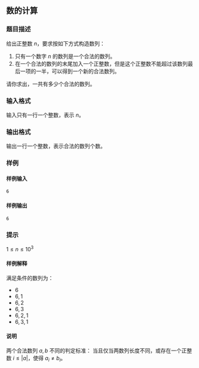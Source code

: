 ## 数的计算

### 题目描述

给出正整数 $n$，要求按如下方式构造数列：

1. 只有一个数字 $n$ 的数列是一个合法的数列。
2. 在一个合法的数列的末尾加入一个正整数，但是这个正整数不能超过该数列最后一项的一半，可以得到一个新的合法数列。

请你求出，一共有多少个合法的数列。

### 输入格式

输入只有一行一个整数，表示 $n$。

### 输出格式

输出一行一个整数，表示合法的数列个数。

### 样例

#### 样例输入

```
6
```

#### 样例输出

```
6
```

### 提示

$1 \leq n \leq 10^3$

#### 样例解释

满足条件的数列为：
- $6$
- $6, 1$
- $6, 2$
- $6, 3$
- $6, 2, 1$
- $6, 3, 1$

#### 说明

两个合法数列 $a, b$ 不同的判定标准： 当且仅当两数列长度不同，或存在一个正整数 $i \leq |a|$，使得 $a_i \neq b_i$。

